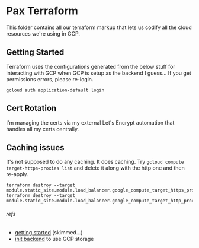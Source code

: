 # Pax Terraform

This folder contains all our terraform markup that lets us codify all the cloud resources we're using in GCP.

## Getting Started

Terraform uses the configurations generated from the below stuff for interacting with GCP when GCP is setup as the backend I guess...  If you get permissions errors, please re-login.

```
gcloud auth application-default login
```

## Cert Rotation

I'm managing the certs via my external Let's Encrypt automation that handles all my certs centrally.

## Caching issues

It's not supposed to do any caching.  It does caching.  Try `gcloud compute target-https-proxies list` and delete it along with the http one and then re-apply.

```
terraform destroy --target module.static_site.module.load_balancer.google_compute_target_https_proxy.default[0]
terraform destroy --target module.static_site.module.load_balancer.google_compute_target_http_proxy.http[0]
```

###### refs
- [getting started](https://registry.terraform.io/providers/hashicorp/google/latest/docs/guides/getting_started#using-terraform-cloud-as-the-backend) (skimmed...)
- [init backend](https://cloud.google.com/docs/terraform/resource-management/store-state) to use GCP storage
